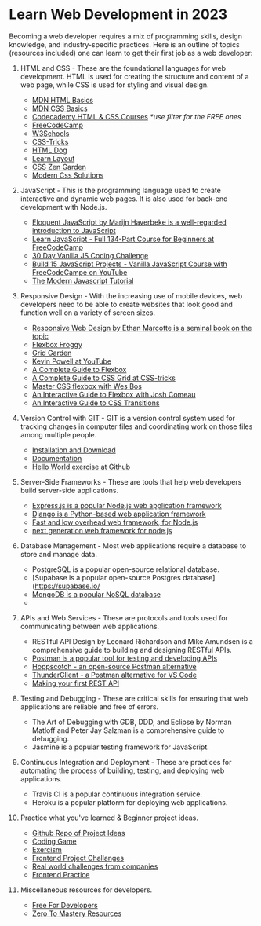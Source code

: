 # Learn Web Development in 2023

Becoming a web developer requires a mix of programming skills, design knowledge, and industry-specific practices.
Here is an outline of topics (resources included) one can learn to get their first job as a web developer:

1. HTML and CSS - These are the foundational languages for web development. HTML is used for creating the structure and content of a web page, while CSS is used for styling and visual design.

    - [MDN HTML Basics](https://developer.mozilla.org/en-US/docs/Learn/Getting_started_with_the_web/HTML_basics)
    - [MDN CSS Basics](https://developer.mozilla.org/en-US/docs/Learn/Getting_started_with_the_web/CSS_basics)
    - [Codecademy HTML & CSS Courses](https://www.codecademy.com/catalog/language/html-css) *\*use filter for the FREE ones*
    - [FreeCodeCamp](https://www.freecodecamp.org/learn/2022/responsive-web-design/)
    - [W3Schools](https://www.w3schools.com/)
    - [CSS-Tricks](https://css-tricks.com/guides/)
    - [HTML Dog](https://htmldog.com/)
    - [Learn Layout](http://learnlayout.com/)
    - [CSS Zen Garden](http://www.csszengarden.com/)
    - [Modern Css Solutions](https://moderncss.dev)


2. JavaScript - This is the programming language used to create interactive and dynamic web pages. It is also used for back-end development with Node.js.

   - [Eloquent JavaScript by Marijn Haverbeke is a well-regarded introduction to JavaScript](https://eloquentjavascript.net/)
   - [Learn JavaScript - Full 134-Part Course for Beginners at FreeCodeCamp](https://www.freecodecamp.org/news/learn-javascript-full-course/)
   - [30 Day Vanilla JS Coding Challenge](https://javascript30.com/)
   - [Build 15 JavaScript Projects - Vanilla JavaScript Course with FreeCodeCampe on YouTube](https://www.youtube.com/watch?v=3PHXvlpOkf4)
   - [The Modern Javascript Tutorial](https://javascript.info)

3. Responsive Design - With the increasing use of mobile devices, web developers need to be able to create websites that look good and function well on a variety of screen sizes.

    - [Responsive Web Design by Ethan Marcotte is a seminal book on the topic](https://www.goodreads.com/book/show/9815906-responsive-web-design)
    - [Flexbox Froggy](http://flexboxfroggy.com/)
    - [Grid Garden](https://cssgridgarden.com/)
    - [Kevin Powell at YouTube](https://www.youtube.com/kevinpowell)
    - [A Complete Guide to Flexbox](https://css-tricks.com/snippets/css/a-guide-to-flexbox/)
    - [A Complete Guide to CSS Grid at CSS-tricks](https://css-tricks.com/snippets/css/complete-guide-grid/)
    - [Master CSS flexbox with Wes Bos](https://flexbox.io/)
    - [An Interactive Guide to Flexbox with Josh Comeau](https://www.joshwcomeau.com/css/interactive-guide-to-flexbox/)
    - [An Interactive Guide to CSS Transitions](https://www.joshwcomeau.com/animation/css-transitions/)

4. Version Control with GIT - GIT is a version control system used for tracking changes in computer files and coordinating work on those files among multiple people.

   - [Installation and Download](https://git-scm.com/downloads)
   - [Documentation](https://git-scm.com/doc)
   - [Hello World exercise at Github](https://docs.github.com/en/get-started/quickstart/hello-world)

5. Server-Side Frameworks - These are tools that help web developers build server-side applications.

   - [Express.js is a popular Node.js web application framework](https://expressjs.com/)
   - [Django is a Python-based web application framework](https://www.djangoproject.com/)
   - [Fast and low overhead web framework, for Node.js](https://www.fastify.io/)
   - [next generation web framework for node.js](https://koajs.com/)

6. Database Management - Most web applications require a database to store and manage data.

   - PostgreSQL is a popular open-source relational database.
   - [Supabase is a popular open-source Postgres database](https://supabase.io/
   - [MongoDB is a popular NoSQL database](https://www.mongodb.com/atlas/database)
   -

7. APIs and Web Services - These are protocols and tools used for communicating between web applications.

   - RESTful API Design by Leonard Richardson and Mike Amundsen is a comprehensive guide to building and designing RESTful APIs.
   - [Postman is a popular tool for testing and developing APIs](https://www.postman.com/)
   - [Hoppscotch - an open-source Postman alternative](https://hoppscotch.io/)
   - [ThunderClient - a Postman alternative for VS Code](https://www.thunderclient.com/)
   - [Making your first REST API](https://www.youtube.com/watch?v=fgTGADljAeg)


8. Testing and Debugging - These are critical skills for ensuring that web applications are reliable and free of errors.

   - The Art of Debugging with GDB, DDD, and Eclipse by Norman Matloff and Peter Jay Salzman is a comprehensive guide to debugging.
   - Jasmine is a popular testing framework for JavaScript.

9. Continuous Integration and Deployment - These are practices for automating the process of building, testing, and deploying web applications.

   - Travis CI is a popular continuous integration service.
   - Heroku is a popular platform for deploying web applications.
 
10. Practice what you've learned & Beginner project ideas.

    - [Github Repo of Project Ideas](https://github.com/florinpop17/app-ideas)
    - [Coding Game](https://www.codingame.com)
    - [Exercism](https://exercism.org)
    - [Frontend Project Challanges](https://devchallenges.io)
    - [Real world challenges from companies](https://github.com/felipefialho/frontend-challenges)
    - [Frontend Practice](https://www.frontendpractice.com)

11. Miscellaneous resources for developers.

    - [Free For Developers](https://free-for.dev/#/)
    - [Zero To Mastery Resources](https://zerotomastery.io/resources/)
